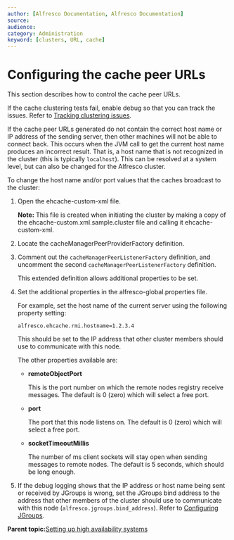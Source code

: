 ```yaml
---
author: [Alfresco Documentation, Alfresco Documentation]
source: 
audience: 
category: Administration
keyword: [clusters, URL, cache]
---
```


# Configuring the cache peer URLs

This section describes how to control the cache peer URLs.

If the cache clustering tests fail, enable debug so that you can track the issues. Refer to [Tracking clustering issues](cluster-track-issue.md).

If the cache peer URLs generated do not contain the correct host name or IP address of the sending server, then other machines will not be able to connect back. This occurs when the JVM call to get the current host name produces an incorrect result. That is, a host name that is not recognized in the cluster \(this is typically `localhost`\). This can be resolved at a system level, but can also be changed for the Alfresco cluster.

To change the host name and/or port values that the caches broadcast to the cluster:

1.  Open the ehcache-custom-xml file.

    **Note:** This file is created when initiating the cluster by making a copy of the ehcache-custom.xml.sample.cluster file and calling it ehcache-custom-xml.

2.  Locate the cacheManagerPeerProviderFactory definition.

3.  Comment out the `cacheManagerPeerListenerFactory` definition, and uncomment the second `cacheManagerPeerListenerFactory` definition.

    This extended definition allows additional properties to be set.

4.  Set the additional properties in the alfresco-global.properties file.

    For example, set the host name of the current server using the following property setting:

    ```
    alfresco.ehcache.rmi.hostname=1.2.3.4 
    ```

    This should be set to the IP address that other cluster members should use to communicate with this node.

    The other properties available are:

    -   **remoteObjectPort**

        This is the port number on which the remote nodes registry receive messages. The default is 0 \(zero\) which will select a free port.

    -   **port**

        The port that this node listens on. The default is 0 \(zero\) which will select a free port.

    -   **socketTimeoutMillis**

        The number of ms client sockets will stay open when sending messages to remote nodes. The default is 5 seconds, which should be long enough.

5.  If the debug logging shows that the IP address or host name being sent or received by JGroups is wrong, set the JGroups bind address to the address that other members of the cluster should use to communicate with this node \(`alfresco.jgroups.bind_address`\). Refer to [Configuring JGroups](jgroups-config.md).


**Parent topic:**[Setting up high availability systems](../concepts/ha-intro.md)

